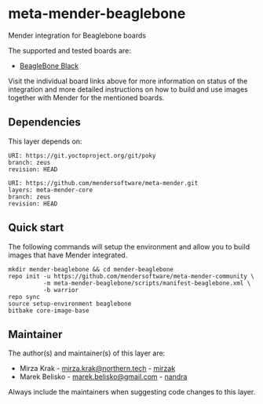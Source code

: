 # meta-mender-beaglebone

Mender integration for Beaglebone boards

The supported and tested boards are:

 - [BeagleBone Black](https://hub.mender.io/t/beaglebone-black/83)


Visit the individual board links above for more information on status of the
integration and more detailed instructions on how to build and use images
together with Mender for the mentioned boards.

## Dependencies

This layer depends on:

```
URI: https://git.yoctoproject.org/git/poky
branch: zeus
revision: HEAD
```

```
URI: https://github.com/mendersoftware/meta-mender.git
layers: meta-mender-core
branch: zeus
revision: HEAD
```

## Quick start

The following commands will setup the environment and allow you to build images
that have Mender integrated.


```
mkdir mender-beaglebone && cd mender-beaglebone
repo init -u https://github.com/mendersoftware/meta-mender-community \
          -m meta-mender-beaglebone/scripts/manifest-beaglebone.xml \
          -b warrior
repo sync
source setup-environment beaglebone
bitbake core-image-base
```


## Maintainer

The author(s) and maintainer(s) of this layer are:

- Mirza Krak - <mirza.krak@northern.tech> - [mirzak](https://github.com/mirzak)
- Marek Belisko - <marek.belisko@gmail.com> - [nandra](https://github.com/nandra)

Always include the maintainers when suggesting code changes to this layer.
